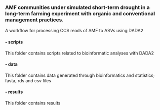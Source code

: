 ### AMF communities under simulated short-term drought in a long-term farming experiment with organic and conventional management practices.
A workflow for processing CCS reads of AMF to ASVs using DADA2


#### - scripts
This folder contains scripts related to bioinformatic analyses with DADA2
#### - data
This folder contains data generated through bioinformatics and statistics; fasta, rds and csv files
#### - results
This folder contains results 
